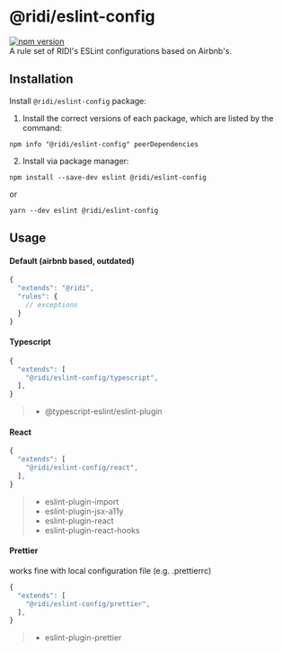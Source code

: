 # @ridi/eslint-config
[![npm version](https://badge.fury.io/js/%40ridi%2Feslint-config.svg)](https://badge.fury.io/js/%40ridi%2Feslint-config)   
A rule set of RIDI's ESLint configurations based on Airbnb's.

## Installation

Install `@ridi/eslint-config` package:

1. Install the correct versions of each package, which are listed by the command:
```
npm info "@ridi/eslint-config" peerDependencies
```
2. Install via package manager:
```
npm install --save-dev eslint @ridi/eslint-config
```
or
```
yarn --dev eslint @ridi/eslint-config
```

## Usage

#### Default (airbnb based, outdated)

```javascript
{
  "extends": "@ridi",
  "rules": {
    // exceptions
  }
}
```

#### Typescript

```js
{
  "extends": [
    "@ridi/eslint-config/typescript",
  ],
}
```
> * @typescript-eslint/eslint-plugin

#### React

```js
{
  "extends": [
    "@ridi/eslint-config/react",
  ],
}
``` 
> * eslint-plugin-import
> * eslint-plugin-jsx-a11y
> * eslint-plugin-react
> * eslint-plugin-react-hooks

#### Prettier

works fine with local configuration file (e.g. .prettierrc)

```js
{
  "extends": [
    "@ridi/eslint-config/prettier",
  ],
}
```
> * eslint-plugin-prettier
